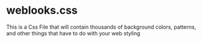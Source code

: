 weblooks.css
============

This is a Css File that will contain thousands of background colors, patterns, and other things that have to do with your web styling
